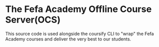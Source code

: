 # The Fefa Academy Offline Course Server(OCS)

This source code is used alongside the coursify CLI to "wrap" the Fefa Academy courses and deliver the very best to our students.
